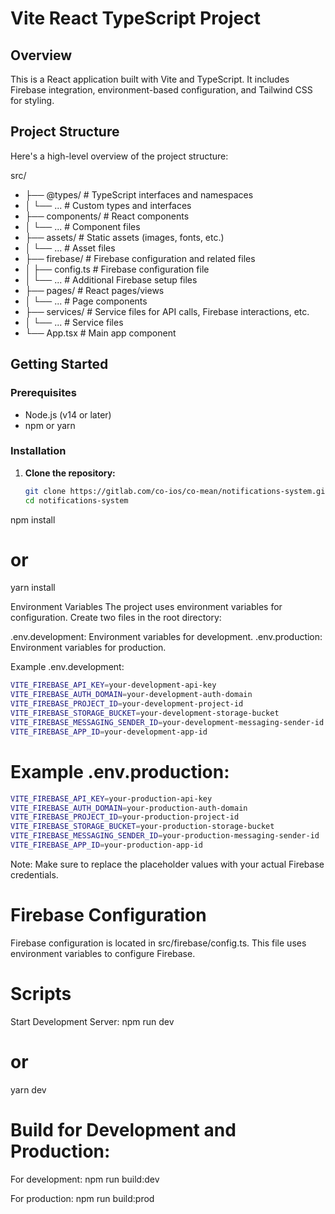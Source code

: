 # Vite React TypeScript Project

## Overview

This is a React application built with Vite and TypeScript. It includes Firebase integration, environment-based configuration, and Tailwind CSS for styling.

## Project Structure

Here's a high-level overview of the project structure:

src/
- ├── @types/ # TypeScript interfaces and namespaces
- │ └── ... # Custom types and interfaces
- ├── components/ # React components
- │ └── ... # Component files
- ├── assets/ # Static assets (images, fonts, etc.)
- │ └── ... # Asset files
- ├── firebase/ # Firebase configuration and related files
- │ ├── config.ts # Firebase configuration file
- │ └── ... # Additional Firebase setup files
- ├── pages/ # React pages/views
- │ └── ... # Page components
- ├── services/ # Service files for API calls, Firebase interactions, etc.
- │ └── ... # Service files
- └── App.tsx # Main app component

## Getting Started

### Prerequisites

- Node.js (v14 or later)
- npm or yarn

### Installation

1. **Clone the repository:**

   ```sh
   git clone https://gitlab.com/co-ios/co-mean/notifications-system.git
   cd notifications-system

npm install
# or
yarn install

Environment Variables
The project uses environment variables for configuration. Create two files in the root directory:

.env.development: Environment variables for development.
.env.production: Environment variables for production.

Example .env.development:

```sh 
VITE_FIREBASE_API_KEY=your-development-api-key
VITE_FIREBASE_AUTH_DOMAIN=your-development-auth-domain
VITE_FIREBASE_PROJECT_ID=your-development-project-id
VITE_FIREBASE_STORAGE_BUCKET=your-development-storage-bucket
VITE_FIREBASE_MESSAGING_SENDER_ID=your-development-messaging-sender-id
VITE_FIREBASE_APP_ID=your-development-app-id
```

# Example .env.production:

```sh
VITE_FIREBASE_API_KEY=your-production-api-key
VITE_FIREBASE_AUTH_DOMAIN=your-production-auth-domain
VITE_FIREBASE_PROJECT_ID=your-production-project-id
VITE_FIREBASE_STORAGE_BUCKET=your-production-storage-bucket
VITE_FIREBASE_MESSAGING_SENDER_ID=your-production-messaging-sender-id
VITE_FIREBASE_APP_ID=your-production-app-id
```

Note: Make sure to replace the placeholder values with your actual Firebase credentials.

# Firebase Configuration
Firebase configuration is located in src/firebase/config.ts. This file uses environment variables to configure Firebase.

# Scripts
Start Development Server:
npm run dev
# or
yarn dev

# Build for Development and Production:

For development:
npm run build:dev

For production:
npm run build:prod




